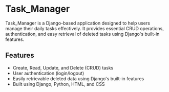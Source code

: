 # Task_Manager

Task_Manager is a Django-based application designed to help users manage their daily tasks effectively. It provides essential CRUD operations, authentication, and easy retrieval of deleted tasks using Django's built-in features.

## Features
- Create, Read, Update, and Delete (CRUD) tasks
- User authentication (login/logout)
- Easily retrievable deleted data using Django's built-in features
- Built using Django, Python, HTML, and CSS
